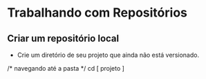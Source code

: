 # Trabalhando com Repositórios

## Criar um repositório local

* Crie um diretório de seu  projeto que ainda não está versionado. 

/* navegando até a pasta */
cd [ projeto ]